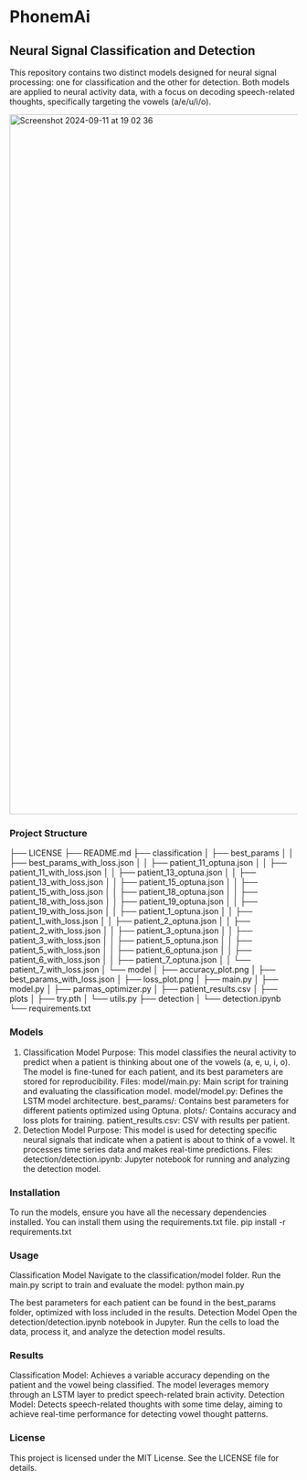 # PhonemAi

## Neural Signal Classification and Detection
This repository contains two distinct models designed for neural signal processing: one for classification and the other for detection. Both models are applied to neural activity data, with a focus on decoding speech-related thoughts, specifically targeting the vowels (a/e/u/i/o).

<img width="1225" alt="Screenshot 2024-09-11 at 19 02 36" src="https://github.com/user-attachments/assets/56bd0fd6-8bc5-40a8-80a8-8e4f8e77301d">

### Project Structure
├── LICENSE
├── README.md
├── classification
│   ├── best_params
│   │   ├── best_params_with_loss.json
│   │   ├── patient_11_optuna.json
│   │   ├── patient_11_with_loss.json
│   │   ├── patient_13_optuna.json
│   │   ├── patient_13_with_loss.json
│   │   ├── patient_15_optuna.json
│   │   ├── patient_15_with_loss.json
│   │   ├── patient_18_optuna.json
│   │   ├── patient_18_with_loss.json
│   │   ├── patient_19_optuna.json
│   │   ├── patient_19_with_loss.json
│   │   ├── patient_1_optuna.json
│   │   ├── patient_1_with_loss.json
│   │   ├── patient_2_optuna.json
│   │   ├── patient_2_with_loss.json
│   │   ├── patient_3_optuna.json
│   │   ├── patient_3_with_loss.json
│   │   ├── patient_5_optuna.json
│   │   ├── patient_5_with_loss.json
│   │   ├── patient_6_optuna.json
│   │   ├── patient_6_with_loss.json
│   │   ├── patient_7_optuna.json
│   │   └── patient_7_with_loss.json
│   └── model
│       ├── accuracy_plot.png
│       ├── best_params_with_loss.json
│       ├── loss_plot.png
│       ├── main.py
│       ├── model.py
│       ├── parmas_optimizer.py
│       ├── patient_results.csv
│       ├── plots
│       ├── try.pth
│       └── utils.py
├── detection
│   └── detection.ipynb
└── requirements.txt

### Models
1. Classification Model
Purpose: This model classifies the neural activity to predict when a patient is thinking about one of the vowels (a, e, u, i, o). The model is fine-tuned for each patient, and its best parameters are stored for reproducibility.
Files:
model/main.py: Main script for training and evaluating the classification model.
model/model.py: Defines the LSTM model architecture.
best_params/: Contains best parameters for different patients optimized using Optuna.
plots/: Contains accuracy and loss plots for training.
patient_results.csv: CSV with results per patient.
2. Detection Model
Purpose: This model is used for detecting specific neural signals that indicate when a patient is about to think of a vowel. It processes time series data and makes real-time predictions.
Files:
detection/detection.ipynb: Jupyter notebook for running and analyzing the detection model.
### Installation
To run the models, ensure you have all the necessary dependencies installed. You can install them using the requirements.txt file.
pip install -r requirements.txt
### Usage
Classification Model
Navigate to the classification/model folder.
Run the main.py script to train and evaluate the model:
   python main.py
   
The best parameters for each patient can be found in the best_params folder, optimized with loss included in the results.
Detection Model
Open the detection/detection.ipynb notebook in Jupyter.
Run the cells to load the data, process it, and analyze the detection model results.
### Results
Classification Model: Achieves a variable accuracy depending on the patient and the vowel being classified. The model leverages memory through an LSTM layer to predict speech-related brain activity.
Detection Model: Detects speech-related thoughts with some time delay, aiming to achieve real-time performance for detecting vowel thought patterns.
### License
This project is licensed under the MIT License. See the LICENSE file for details.
